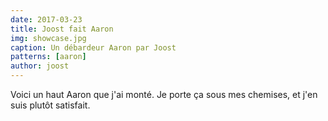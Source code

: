```yaml
---
date: 2017-03-23
title: Joost fait Aaron
img: showcase.jpg
caption: Un débardeur Aaron par Joost
patterns: [aaron]
author: joost
---
```

Voici un haut Aaron que j'ai monté. Je porte ça sous mes chemises, et j'en suis plutôt satisfait.
